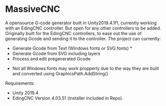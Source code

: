 # MassiveCNC
A opensource G-code generator built in Unity2019.4.1f1, currently working with an EdingCNC controller. But open for any other controllers to be added.
Originally built for the EdingCNC controllers, to ease out the use of generating Gcode and sending it to the controller. 
The project can currently:
- Generate Gcode from Text (Windows fonts or SVG fonts) *
- Generate Gcode from SVG including layers
- Process and edit pregenerated Gcode

* Not all Windows fonts may work propperly due to the way they are built and converted using GraphicsPath.AddString()

Requirements:
- Unity 2019.4
- EdingCNC Version 4.03.51 (installer included in Repo).


